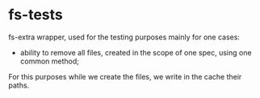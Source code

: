 # fs-tests

fs-extra wrapper, used for the testing purposes mainly for one cases:
  - ability to remove all files, created in the scope of one spec, using one common method;  
  
For this purposes while we create the files, we write in the cache their paths.
  
